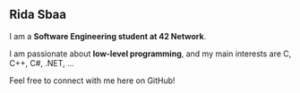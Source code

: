 ## Rida Sbaa

I am a **Software Engineering student at 42 Network**.  

I am passionate about **low-level programming**, and my main interests are C, C++, C#, .NET, …

Feel free to connect with me here on GitHub!
